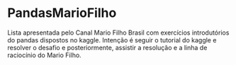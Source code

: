 # PandasMarioFilho
Lista apresentada pelo Canal Mario Filho Brasil com exercícios introdutórios do pandas dispostos no kaggle.
Intenção é seguir o tutorial do kaggle e resolver o desafio e posteriormente, assistir a resolução e a linha de raciocínio do Mario Filho.
